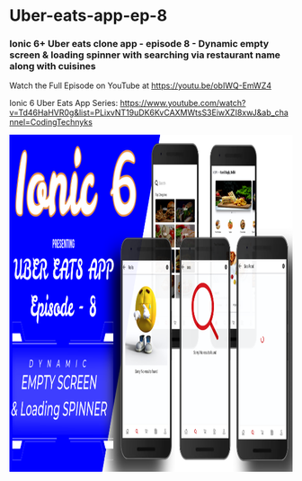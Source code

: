 # Uber-eats-app-ep-8
### Ionic 6+ Uber eats clone app - episode 8 - Dynamic empty screen &amp; loading spinner with searching via restaurant name along with cuisines

Watch the Full Episode on YouTube at https://youtu.be/obIWQ-EmWZ4

Ionic 6 Uber Eats App Series: https://www.youtube.com/watch?v=Td46HaHVR0g&list=PLixvNT19uDK6KvCAXMWtsS3EiwXZI8xwJ&ab_channel=CodingTechnyks

<img src="https://github.com/Nykz/Uber-eats-app-ep-8/blob/main/Snapshot_36.png" width="1300" height="600" />

